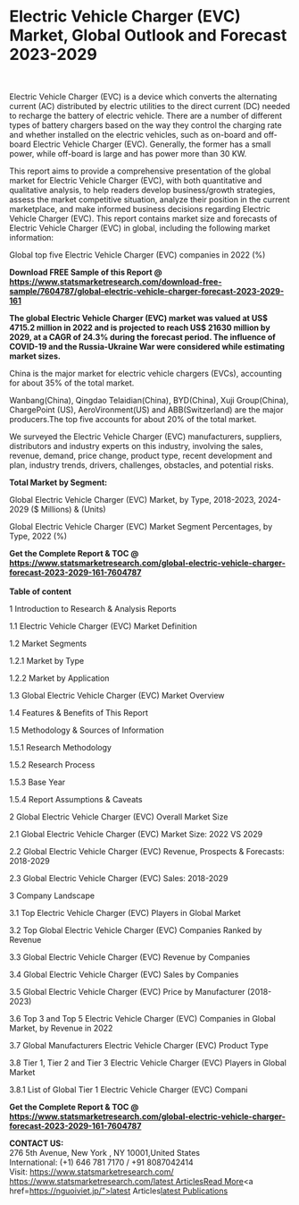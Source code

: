 <h1>Electric Vehicle Charger (EVC) Market, Global Outlook and Forecast 2023-2029</h1><br/><p>Electric Vehicle Charger (EVC) is a device which converts the alternating current (AC) distributed by electric utilities to the direct current (DC) needed to recharge the battery of electric vehicle. There are a number of different types of battery chargers based on the way they control the charging rate and whether installed on the electric vehicles, such as on-board and off-board Electric Vehicle Charger (EVC). Generally, the former has a small power, while off-board is large and has power more than 30 KW.</p><p>This report aims to provide a comprehensive presentation of the global market for Electric Vehicle Charger (EVC), with both quantitative and qualitative analysis, to help readers develop business/growth strategies, assess the market competitive situation, analyze their position in the current marketplace, and make informed business decisions regarding Electric Vehicle Charger (EVC). This report contains market size and forecasts of Electric Vehicle Charger (EVC) in global, including the following market information:</p><p>Global top five Electric Vehicle Charger (EVC) companies in 2022 (%)</p><p><strong>Download FREE Sample of this Report @ <a href="https://www.statsmarketresearch.com/download-free-sample/7604787/global-electric-vehicle-charger-forecast-2023-2029-161">https://www.statsmarketresearch.com/download-free-sample/7604787/global-electric-vehicle-charger-forecast-2023-2029-161</a></strong></p><p><strong>The global Electric Vehicle Charger (EVC) market was valued at US$ 4715.2 million in 2022 and is projected to reach US$ 21630 million by 2029, at a <strong>CAGR</strong> of 24.3% during the forecast period. The influence of COVID-19 and the Russia-Ukraine War were considered while estimating market sizes.</strong></p><p>China is the major market for electric vehicle chargers (EVCs), accounting for about 35% of the total market.</p><p>Wanbang(China), Qingdao Telaidian(China), BYD(China), Xuji Group(China), ChargePoint (US), AeroVironment(US) and ABB(Switzerland) are the major producers.The top five accounts for about 20% of the total market.</p><p>We surveyed the Electric Vehicle Charger (EVC) manufacturers, suppliers, distributors and industry experts on this industry, involving the sales, revenue, demand, price change, product type, recent development and plan, industry trends, drivers, challenges, obstacles, and potential risks.</p><p><strong>Total Market by Segment:</strong></p><p>Global Electric Vehicle Charger (EVC) Market, by Type, 2018-2023, 2024-2029 ($ Millions) & (Units)</p><p>Global Electric Vehicle Charger (EVC) Market Segment Percentages, by Type, 2022 (%)</p><div><b>Get the Complete Report & TOC @ <a href="https://www.statsmarketresearch.com/global-electric-vehicle-charger-forecast-2023-2029-161-7604787">https://www.statsmarketresearch.com/global-electric-vehicle-charger-forecast-2023-2029-161-7604787</a></b></div><br><b>Table of content</b><p>1 Introduction to Research & Analysis Reports<br />
 
  1.1 Electric Vehicle Charger (EVC) Market Definition<br />
 
  1.2 Market Segments<br />
 
  1.2.1 Market by Type<br />
 
  1.2.2 Market by Application<br />
 
  1.3 Global Electric Vehicle Charger (EVC) Market Overview<br />
 
  1.4 Features & Benefits of This Report<br />
 
  1.5 Methodology & Sources of Information<br />
 
  1.5.1 Research Methodology<br />
 
  1.5.2 Research Process<br />
 
  1.5.3 Base Year<br />
 
  1.5.4 Report Assumptions & Caveats<br />
 
 2 Global Electric Vehicle Charger (EVC) Overall Market Size<br />
 
  2.1 Global Electric Vehicle Charger (EVC) Market Size: 2022 VS 2029<br />
 
  2.2 Global Electric Vehicle Charger (EVC) Revenue, Prospects & Forecasts: 2018-2029<br />
 
  2.3 Global Electric Vehicle Charger (EVC) Sales: 2018-2029<br />
 
 3 Company Landscape<br />
 
  3.1 Top Electric Vehicle Charger (EVC) Players in Global Market<br />
 
  3.2 Top Global Electric Vehicle Charger (EVC) Companies Ranked by Revenue<br />
 
  3.3 Global Electric Vehicle Charger (EVC) Revenue by Companies<br />
 
  3.4 Global Electric Vehicle Charger (EVC) Sales by Companies<br />
 
  3.5 Global Electric Vehicle Charger (EVC) Price by Manufacturer (2018-2023)<br />
 
  3.6 Top 3 and Top 5 Electric Vehicle Charger (EVC) Companies in Global Market, by Revenue in 2022<br />
 
  3.7 Global Manufacturers Electric Vehicle Charger (EVC) Product Type<br />
 
  3.8 Tier 1, Tier 2 and Tier 3 Electric Vehicle Charger (EVC) Players in Global Market<br />
 
  3.8.1 List of Global Tier 1 Electric Vehicle Charger (EVC) Compani<br><div><b>Get the Complete Report & TOC @ <a href="https://www.statsmarketresearch.com/global-electric-vehicle-charger-forecast-2023-2029-161-7604787">https://www.statsmarketresearch.com/global-electric-vehicle-charger-forecast-2023-2029-161-7604787</a></b></div></p> <b>CONTACT US:</b><br>276 5th Avenue, New York , NY 10001,United States<br>International: (+1) 646 781 7170 / +91 8087042414<br>Visit: <a href="https://www.statsmarketresearch.com/">https://www.statsmarketresearch.com/</a><br><a href="https://gyeongbokgung.com">https://www.statsmarketresearch.com/</a><a href="https://hallyeomaritime.com">latest Articles</a><a href="https://jingwansa.com">Read More</a><a href=https://nguoiviet.jp/">latest Articles</a><a href="https://www.intelmarketresearch.com/">latest Publications</a>